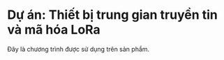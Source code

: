 # Dự án: Thiết bị trung gian truyền tin và mã hóa LoRa
Đây là chương trình được sử dụng trên sản phẩm.
